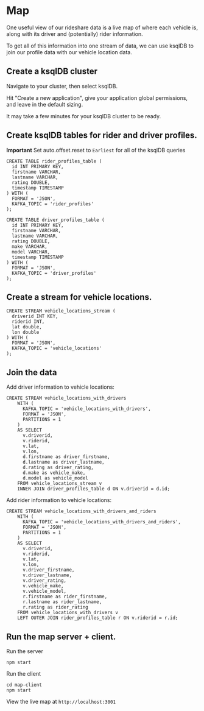 # Map

One useful view of our rideshare data is a live map of where each vehicle is, along with its driver and (potentially) rider information.

To get all of this information into one stream of data, we can use ksqlDB to join our profile data with our vehicle location data.

## Create a ksqlDB cluster

Navigate to your cluster, then select ksqlDB.

Hit "Create a new application", give your application global permissions, and leave in the default sizing.

It may take a few minutes for your ksqlDB cluster to be ready.

## Create ksqlDB tables for rider and driver profiles.

<b>Important</b> Set auto.offset.reset to `Earliest` for all of the ksqlDB queries

```
CREATE TABLE rider_profiles_table (
  id INT PRIMARY KEY,
  firstname VARCHAR,
  lastname VARCHAR,
  rating DOUBLE,
  timestamp TIMESTAMP
) WITH (
  FORMAT = 'JSON',
  KAFKA_TOPIC = 'rider_profiles'
);

CREATE TABLE driver_profiles_table (
  id INT PRIMARY KEY,
  firstname VARCHAR,
  lastname VARCHAR,
  rating DOUBLE,
  make VARCHAR,
  model VARCHAR,
  timestamp TIMESTAMP
) WITH (
  FORMAT = 'JSON',
  KAFKA_TOPIC = 'driver_profiles'
);
```

## Create a stream for vehicle locations.

```
CREATE STREAM vehicle_locations_stream (
  driverid INT KEY,
  riderid INT,
  lat double,
  lon double
) WITH (
  FORMAT = 'JSON',
  KAFKA_TOPIC = 'vehicle_locations'
);
```

## Join the data

Add driver information to vehicle locations:

```
CREATE STREAM vehicle_locations_with_drivers
    WITH (
      KAFKA_TOPIC = 'vehicle_locations_with_drivers',
      FORMAT = 'JSON',
      PARTITIONS = 1
    )
    AS SELECT
      v.driverid,
      v.riderid,
      v.lat,
      v.lon,
      d.firstname as driver_firstname,
      d.lastname as driver_lastname,
      d.rating as driver_rating,
      d.make as vehicle_make,
      d.model as vehicle_model
    FROM vehicle_locations_stream v
    INNER JOIN driver_profiles_table d ON v.driverid = d.id;
```

Add rider information to vehicle locations:

```
CREATE STREAM vehicle_locations_with_drivers_and_riders
    WITH (
      KAFKA_TOPIC = 'vehicle_locations_with_drivers_and_riders',
      FORMAT = 'JSON',
      PARTITIONS = 1
    )
    AS SELECT
      v.driverid,
      v.riderid,
      v.lat,
      v.lon,
      v.driver_firstname,
      v.driver_lastname,
      v.driver_rating,
      v.vehicle_make,
      v.vehicle_model,
      r.firstname as rider_firstname,
      r.lastname as rider_lastname,
      r.rating as rider_rating
    FROM vehicle_locations_with_drivers v
    LEFT OUTER JOIN rider_profiles_table r ON v.riderid = r.id;
```

## Run the map server + client.

Run the server

```
npm start
```

Run the client

```
cd map-client
npm start
```

View the live map at `http://localhost:3001`
